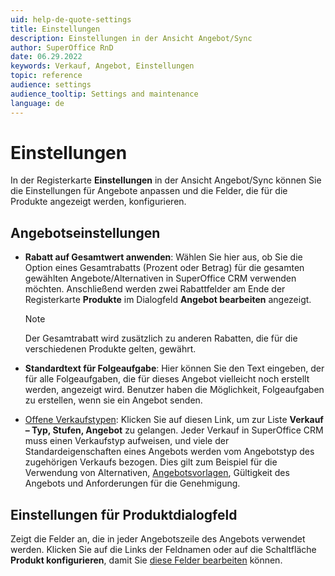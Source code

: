 ```yaml
---
uid: help-de-quote-settings
title: Einstellungen
description: Einstellungen in der Ansicht Angebot/Sync
author: SuperOffice RnD
date: 06.29.2022
keywords: Verkauf, Angebot, Einstellungen
topic: reference
audience: settings
audience_tooltip: Settings and maintenance
language: de
---
```


# Einstellungen

In der Registerkarte **Einstellungen** in der Ansicht Angebot/Sync können Sie die Einstellungen für Angebote anpassen und die Felder, die für die Produkte angezeigt werden, konfigurieren.

## Angebotseinstellungen

* **Rabatt auf Gesamtwert anwenden**: Wählen Sie hier aus, ob Sie die Option eines Gesamtrabatts (Prozent oder Betrag) für die gesamten gewählten Angebote/Alternativen in SuperOffice CRM verwenden möchten. Anschließend werden zwei Rabattfelder am Ende der Registerkarte **Produkte** im Dialogfeld **Angebot bearbeiten** angezeigt.

    > [!NOTE]
    > Der Gesamtrabatt wird zusätzlich zu anderen Rabatten, die für die verschiedenen Produkte gelten, gewährt.

* **Standardtext für Folgeaufgabe**: Hier können Sie den Text eingeben, der für alle Folgeaufgaben, die für dieses Angebot vielleicht noch erstellt werden, angezeigt wird. Benutzer haben die Möglichkeit, Folgeaufgaben zu erstellen, wenn sie ein Angebot senden.

* [Offene Verkaufstypen][1]: Klicken Sie auf diesen Link, um zur Liste **Verkauf – Typ, Stufen, Angebot** zu gelangen. Jeder Verkauf in SuperOffice CRM muss einen Verkaufstyp aufweisen, und viele der Standardeigenschaften eines Angebots werden vom Angebotstyp des zugehörigen Verkaufs bezogen. Dies gilt zum Beispiel für die Verwendung von Alternativen, [Angebotsvorlagen][3], Gültigkeit des Angebots und Anforderungen für die Genehmigung.

## Einstellungen für Produktdialogfeld

Zeigt die Felder an, die in jeder Angebotszeile des Angebots verwendet werden. Klicken Sie auf die Links der Feldnamen oder auf die Schaltfläche **Produkt konfigurieren**, damit Sie [diese Felder bearbeiten][2] können.

<!-- Referenced links -->
[1]: ../../../sale/learn/screen/sales-type-for-stages.md
[2]: product/configure.md
[3]: ../../../document/templates/learn/quote-templates.md

<!-- Referenced images -->
